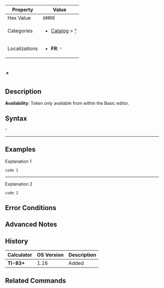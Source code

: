 | Property      | Value |
|---------------|-------|
| Hex Value     | `$BBDE`|
| Categories    | <ul><li>[Catalog](../categories/Catalog.md) > [ˣ](../categories/Catalog.md#ˣ)</li></ul> |
| Localizations | <ul><li><b>FR</b>: `ˣ`</li></ul> |

# `ˣ`

## Description



<b>Availability</b>: Token only available from within the Basic editor.

## Syntax
`ˣ`

<hr>

## Examples

Explanation 1
```ti-basic
code 1
```
---
Explanation 2
```ti-basic
code 2
```

## Error Conditions


## Advanced Notes


## History
| Calculator | OS Version | Description |
|------------|------------|-------------|
| <b>TI-83+</b> | 1.16 | Added

## Related Commands

    